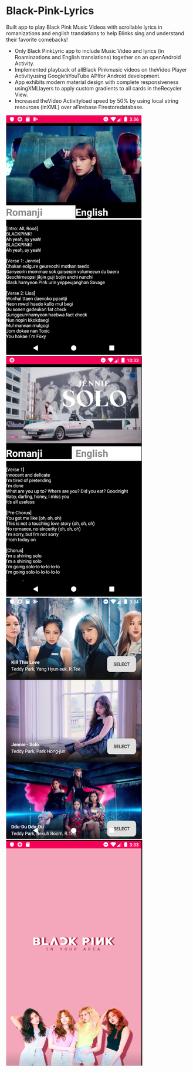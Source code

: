 # Black-Pink-Lyrics

Built app to play Black Pink Music Videos with scrollable lyrics in romanizations and english translations to help Blinks sing and understand their favorite comebacks!

- Only Black PinkLyric app to include Music Video and lyrics (in Roaminzations and English translations) together on an openAndroid Activity.
- Implemented playback of allBlack Pinkmusic videos on theVideo Player Activityusing Google’sYouTube APIfor Android development.
- App exhibits modern material design with complete responsiveness usingXMLlayers to apply custom gradients to all cards in theRecycler View.
- Increased theVideo Activityload speed by 50% by using local string resources (inXML) over aFirebase Firestoredatabase.

![alt text](https://raw.githubusercontent.com/ltanedo/Black-Pink-Lyrics-App/master/screen-1.png)
![alt text](https://raw.githubusercontent.com/ltanedo/Black-Pink-Lyrics-App/master/screen-2.png)
![alt text](https://raw.githubusercontent.com/ltanedo/Black-Pink-Lyrics-App/master/screen-3.png)
![alt text](https://raw.githubusercontent.com/ltanedo/Black-Pink-Lyrics-App/master/screen-6.png)
